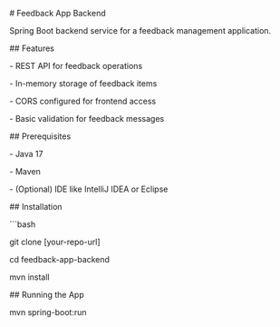 \# Feedback App Backend

Spring Boot backend service for a feedback management application.

\## Features

\- REST API for feedback operations

\- In-memory storage of feedback items

\- CORS configured for frontend access

\- Basic validation for feedback messages

\## Prerequisites

\- Java 17

\- Maven

\- (Optional) IDE like IntelliJ IDEA or Eclipse

\## Installation

\`\`\`bash

git clone \[your-repo-url\]

cd feedback-app-backend

mvn install

\## Running the App

mvn spring-boot:run